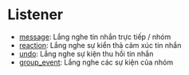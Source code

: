 # Listener

- [message](message.md): Lắng nghe tin nhắn trực tiếp / nhóm
- [reaction](reaction.md): Lắng nghe sự kiển thả cảm xúc tin nhắn
- [undo](undo.md): Lắng nghe sự kiện thu hồi tin nhắn
- [group\_event](group_event.md): Lắng nghe các sự kiện của nhóm
